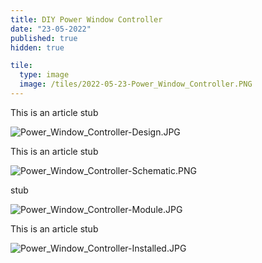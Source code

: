 ```yaml
---
title: DIY Power Window Controller
date: "23-05-2022"
published: true
hidden: true

tile:
  type: image
  image: /tiles/2022-05-23-Power_Window_Controller.PNG
---
```


This is an article stub

![Power_Window_Controller-Design.JPG]({import.meta.env.VITE_IMAGE_BASE}/posts/Power_Window_Controller-Design.JPG)

This is an article stub

![Power_Window_Controller-Schematic.PNG]({import.meta.env.VITE_IMAGE_BASE}/posts/Power_Window_Controller-Schematic.PNG)

stub

![Power_Window_Controller-Module.JPG]({import.meta.env.VITE_IMAGE_BASE}/posts/Power_Window_Controller-Module.JPG)

This is an article stub

![Power_Window_Controller-Installed.JPG]({import.meta.env.VITE_IMAGE_BASE}/posts/Power_Window_Controller-Installed.JPG)
